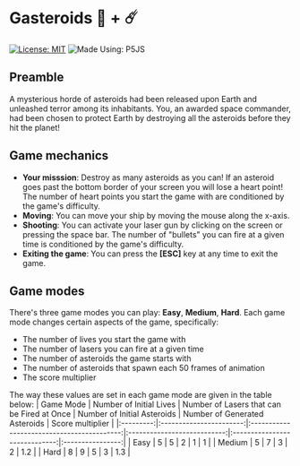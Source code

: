 # Gasteroids 👾 + ☄️
[![License: MIT](https://img.shields.io/badge/License-MIT-green.svg?style=flat-square)](https://github.com/DevTony101/gasteroids/blob/main/LICENSE)
![Made Using: P5JS](https://img.shields.io/badge/Made%20Using-P5JS-pink?style=flat-square)

## Preamble
A mysterious horde of asteroids had been released upon Earth and unleashed terror among its inhabitants. You, an awarded space commander, had been chosen to protect Earth by destroying all the asteroids before they hit the planet!

## Game mechanics
- **Your misssion**: Destroy as many asteroids as you can! If an asteroid goes past the bottom border of your screen you will lose a heart point! The number of heart points you start the game with are conditioned by the game's difficulty.
- **Moving**: You can move your ship by moving the mouse along the x-axis.
- **Shooting**: You can activate your laser gun by clicking on the screen or pressing the space bar. The number of "bullets" you can fire at a given time is conditioned by the game's difficulty.
- **Exiting the game**: You can press the **[ESC]** key at any time to exit the game.

## Game modes
There's three game modes you can play: **Easy**, **Medium**, **Hard**. Each game mode changes certain aspects of the game, specifically:

- The number of lives you start the game with
- The number of lasers you can fire at a given time
- The number of asteroids the game starts with
- The number of asteroids that spawn each 50 frames of animation
- The score multiplier

The way these values are set in each game mode are given in the table below:
| Game Mode | Number of Initial Lives | Number of Lasers that can be Fired at Once | Number of Initial Asteroids | Number of Generated Asteroids | Score multiplier |
|:---------:|:-----------------------:|:------------------------------------------:|:---------------------------:|:-----------------------------:|:----------------:|
|    Easy   |            5            |                      5                     |              2              |               1               |         1        |
|   Medium  |            5            |                      7                     |              3              |               2               |        1.2       |
|    Hard   |            8            |                      9                     |              5              |               3               |        1.3       |

